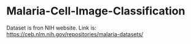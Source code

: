 # Malaria-Cell-Image-Classification
Dataset is fron NIH website.
Link is: https://ceb.nlm.nih.gov/repositories/malaria-datasets/
